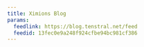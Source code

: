 ```yaml
---
title: Ximions Blog
params:
  feedlink: https://blog.tenstral.net/feed
  feedid: 13fec0e9a248f924cfbe94bc981cf386
---
```

